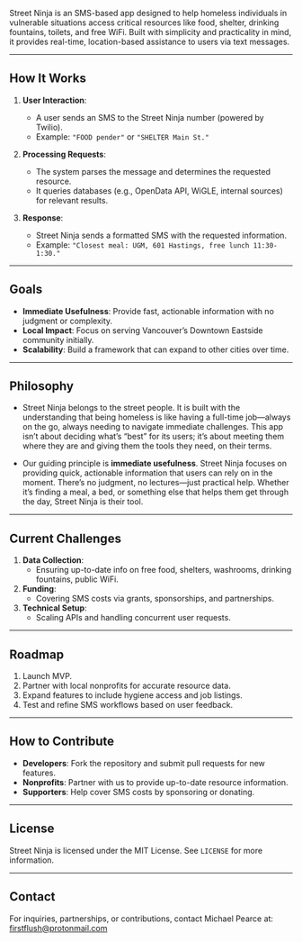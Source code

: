 
Street Ninja is an SMS-based app designed to help homeless individuals in vulnerable situations access critical resources like food, shelter, drinking fountains, toilets, and free WiFi. Built with simplicity and practicality in mind, it provides real-time, location-based assistance to users via text messages.

---

## How It Works

1. **User Interaction**:
   - A user sends an SMS to the Street Ninja number (powered by Twilio).
   - Example: `"FOOD pender"` or `"SHELTER Main St."`

2. **Processing Requests**:
   - The system parses the message and determines the requested resource.
   - It queries databases (e.g., OpenData API, WiGLE, internal sources) for relevant results.

3. **Response**:
   - Street Ninja sends a formatted SMS with the requested information.
   - Example: `"Closest meal: UGM, 601 Hastings, free lunch 11:30-1:30."`

---

## Goals

- **Immediate Usefulness**: Provide fast, actionable information with no judgment or complexity.
- **Local Impact**: Focus on serving Vancouver’s Downtown Eastside community initially.
- **Scalability**: Build a framework that can expand to other cities over time.

---

## Philosophy

- Street Ninja belongs to the street people. It is built with the understanding that being homeless is like having a full-time job—always on the go, always needing to navigate immediate challenges. This app isn’t about deciding what’s “best” for its users; it’s about meeting them where they are and giving them the tools they need, on their terms.

- Our guiding principle is **immediate usefulness**. Street Ninja focuses on providing quick, actionable information that users can rely on in the moment. There’s no judgment, no lectures—just practical help. Whether it’s finding a meal, a bed, or something else that helps them get through the day, Street Ninja is their tool.

---

## Current Challenges

1. **Data Collection**:
   - Ensuring up-to-date info on free food, shelters, washrooms, drinking fountains, public WiFi.
2. **Funding**:
   - Covering SMS costs via grants, sponsorships, and partnerships.
3. **Technical Setup**:
   - Scaling APIs and handling concurrent user requests.

---

## Roadmap

1. Launch MVP.
2. Partner with local nonprofits for accurate resource data.
3. Expand features to include hygiene access and job listings.
4. Test and refine SMS workflows based on user feedback.

---

## How to Contribute

- **Developers**: Fork the repository and submit pull requests for new features.
- **Nonprofits**: Partner with us to provide up-to-date resource information.
- **Supporters**: Help cover SMS costs by sponsoring or donating.

---

## License

Street Ninja is licensed under the MIT License. See `LICENSE` for more information.

---

## Contact

For inquiries, partnerships, or contributions, contact Michael Pearce at: firstflush@protonmail.com

